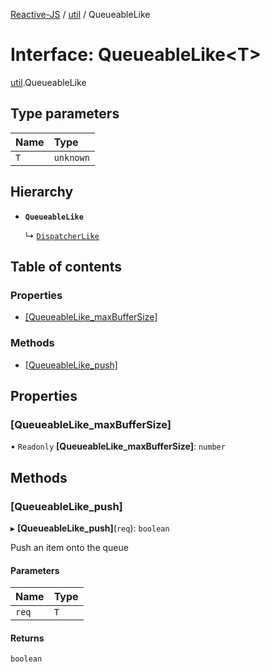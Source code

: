[Reactive-JS](../README.md) / [util](../modules/util.md) / QueueableLike

# Interface: QueueableLike<T\>

[util](../modules/util.md).QueueableLike

## Type parameters

| Name | Type |
| :------ | :------ |
| `T` | `unknown` |

## Hierarchy

- **`QueueableLike`**

  ↳ [`DispatcherLike`](rx.DispatcherLike.md)

## Table of contents

### Properties

- [[QueueableLike\_maxBufferSize]](util.QueueableLike.md#[queueablelike_maxbuffersize])

### Methods

- [[QueueableLike\_push]](util.QueueableLike.md#[queueablelike_push])

## Properties

### [QueueableLike\_maxBufferSize]

• `Readonly` **[QueueableLike\_maxBufferSize]**: `number`

## Methods

### [QueueableLike\_push]

▸ **[QueueableLike_push]**(`req`): `boolean`

Push an item onto the queue

#### Parameters

| Name | Type |
| :------ | :------ |
| `req` | `T` |

#### Returns

`boolean`
